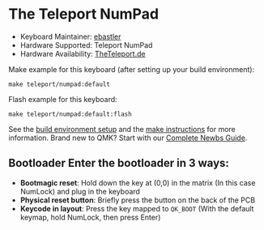 # The Teleport NumPad

* Keyboard Maintainer: [ebastler](https://github.com/ebastler)
* Hardware Supported: Teleport NumPad
* Hardware Availability: [TheTeleport.de](https://www.theteleport.de/)

Make example for this keyboard (after setting up your build environment):

    make teleport/numpad:default

Flash example for this keyboard:

    make teleport/numpad:default:flash

See the [build environment setup](https://docs.qmk.fm/#/getting_started_build_tools) and the [make instructions](https://docs.qmk.fm/#/getting_started_make_guide) for more information. Brand new to QMK? Start with our [Complete Newbs Guide](https://docs.qmk.fm/#/newbs).

## Bootloader Enter the bootloader in 3 ways: 
* **Bootmagic reset**: Hold down the key at (0,0) in the matrix (In this case NumLock) and plug in the keyboard 
* **Physical reset button**: Briefly press the button on the back of the PCB
* **Keycode in layout**: Press the key mapped to `QK_BOOT` (With the default keymap, hold NumLock, then press Enter)